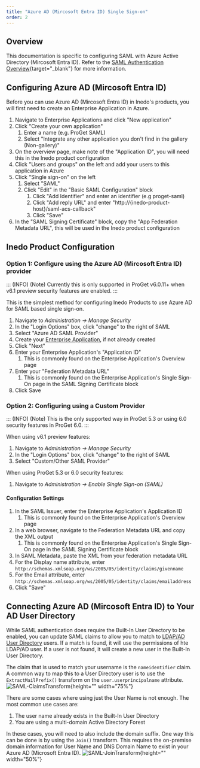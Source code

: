 ```yaml
---
title: "Azure AD (Mircosoft Entra ID) Single Sign-on"
order: 2
---
```


## Overview

This documentation is specific to configuring SAML with Azure Active Directory (Mircosoft Entra ID). Refer to the [SAML Authentication Overview](/docs/installation/saml-authentication/various-saml-overview){target="_blank"} for more information.

## Configuring Azure AD (Mircosoft Entra ID)

Before you can use Azure AD (Mircosoft Entra ID) in Inedo's products, you will first need to create an Enterprise Application in Azure.

1. Navigate to Enterprise Applications and click "New application"
2. Click "Create your own application"
   1. Enter a name (e.g. ProGet SAML)
   2. Select "Integrate any other application you don't find in the gallery (Non-gallery)"
3. On the overview page, make note of the "Application ID", you will need this in the Inedo product configuration
4. Click "Users and groups" on the left and add your users to this application in Azure
5. Click "Single sign-on" on the left
   1. Select "SAML"
   2. Click "Edit" in the "Basic SAML Configuration" block
      1. Click "Add Identifier" and enter an identifier (e.g proget-saml)
      2. Click "Add reply URL" and enter "http://{inedo-product-host}/saml-acs-callback"
      3. Click "Save"
6. In the "SAML Signing Certificate" block, copy the "App Federation Metadata URL", this will be used in the Inedo product configuration

## Inedo Product Configuration

### Option 1: Configure using the Azure AD (Mircosoft Entra ID) provider
::: (INFO) (Note)
Currently this is only supported in ProGet v6.0.11+ when v6.1 preview security features are enabled.
:::

This is the simplest method for configuring Inedo Products to use Azure AD for SAML based single sign-on.

1. Navigate to _Administration -> Manage Security_
2. In the "Login Options" box, click "change" to the right of SAML
3. Select "Azure AD SAML Provider"
4. Create your [Enterprise Application](#configuring-azure-ad), if not already created
5. Click "Next"
6. Enter your Enterprise Application's "Application ID"
    1. This is commonly found on the Enterprise Application's Overview page
7. Enter your "Federation Metadata URL" 
    1. This is commonly found on the Enterprise Application's Single Sign-On page in the SAML Signing Certificate block
8. Click Save

### Option 2: Configuring using a Custom Provider
::: (INFO) (Note)
This is the only supported way in ProGet 5.3 or using 6.0 security features in ProGet 6.0.
:::

When using v6.1 preview features:
1. Navigate to _Administration -> Manage Security_
2. In the "Login Options" box, click "change" to the right of SAML
3. Select "Custom/Other SAML Provider"

When using ProGet 5.3 or 6.0 security features:
1. Navigate to _Administration -> Enable Single Sign-on (SAML)_

#### Configuration Settings
1. In the SAML Issuer, enter the Enterprise Application's Application ID
    1. This is commonly found on the Enterprise Application's Overview page
2. In a web browser, navigate to the Federation Metadata URL and copy the XML output
    1. This is commonly found on the Enterprise Application's Single Sign-On page in the SAML Signing Certificate block
3. In SAML Metadata, paste the XML from your federation metadata URL
4. For the Display name attribute, enter `http://schemas.xmlsoap.org/ws/2005/05/identity/claims/givenname`
5. For the Email attribute, enter `http://schemas.xmlsoap.org/ws/2005/05/identity/claims/emailaddress`
6. Click "Save"

## Connecting Azure AD (Mircosoft Entra ID) to Your AD User Directory

While SAML authentication does require the Built-In User Directory to be enabled, you can update SAML claims to allow you to match to [LDAP/AD User Directory](/docs/installation/security-ldap-active-directory) users.  If a match is found, it will use the permissions of hte LDAP/AD user.  If a user is not found, it will create a new user in the Built-In User Directory.

The claim that is used to match your username is the `nameidentifier` claim. A common way to map this to a User Directory user is to use the `ExtractMailPrefix()` transform on the `user.userprincipalname` attribute.  
![SAML-ClaimsTransform](/resources/docs/SAML-ClaimsTransform.png){height="" width="75%"}

There are some cases where using just the User Name is not enough.  The most common use cases are:
1. The user name already exists in the Built-In User Directory
2. You are using a multi-domain Active Directory Forest

In these cases, you will need to also include the domain suffix.  One way this can be done is by using the `Join()` transform.  This requires the on-premise domain information for User Name and DNS Domain Name to exist in your Azure AD (Microsoft Entra ID).
![SAML-JoinTransform](/resources/docs/SAML-JoinTransform.png){height="" width="50%"}